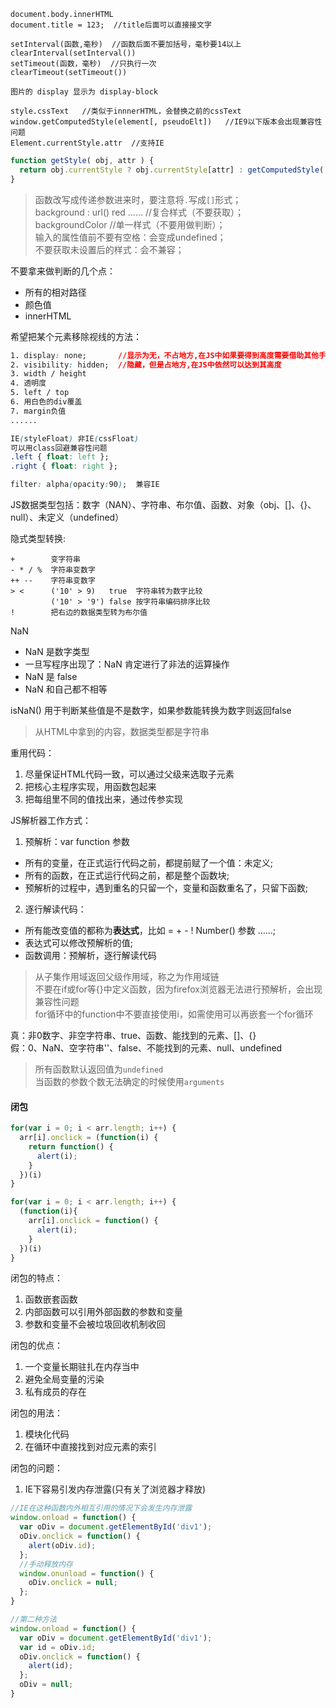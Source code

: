 ```
document.body.innerHTML
document.title = 123;  //title后面可以直接接文字

setInterval(函数,毫秒)  //函数后面不要加括号，毫秒要14以上
clearInterval(setInterval())
setTimeout(函数，毫秒)  //只执行一次
clearTimeout(setTimeout())

图片的 display 显示为 display-block

style.cssText   //类似于innnerHTML，会替换之前的cssText
window.getComputedStyle(element[, pseudoElt])   //IE9以下版本会出现兼容性问题
Element.currentStyle.attr  //支持IE
```

```js
function getStyle( obj, attr ) {
  return obj.currentStyle ? obj.currentStyle[attr] : getComputedStyle( obj )[attr];
}
```

>函数改写成传递参数进来时，要注意将`.`写成`[]`形式；  
>background : url() red ……  //复合样式（不要获取）；  
>backgroundColor  //单一样式（不要用做判断）；  
>输入的属性值前不要有空格：会变成undefined；  
>不要获取未设置后的样式：会不兼容；

不要拿来做判断的几个点：
* 所有的相对路径
* 颜色值
* innerHTML

希望把某个元素移除视线的方法：

```css
1. display: none;       //显示为无，不占地方,在JS中如果要得到高度需要借助其他手段
2. visibility: hidden;  //隐藏，但是占地方,在JS中依然可以达到其高度
3. width / height
4. 透明度
5. left / top
6. 用白色的div覆盖
7. margin负值
......
```

```css
IE(styleFloat) 非IE(cssFloat)
可以用class回避兼容性问题
.left { float: left };
.right { float: right };

filter: alpha(opacity:90);  兼容IE
```

JS数据类型包括：数字（NAN）、字符串、布尔值、函数、对象（obj、[]、{}、null）、未定义（undefined）

隐式类型转换:
```  
+        变字符串  
- * / %  字符串变数字
++ --    字符串变数字
> <      ('10' > 9)   true  字符串转为数字比较
         ('10' > '9') false 按字符串编码排序比较
!        把右边的数据类型转为布尔值
```
NaN
* NaN 是数字类型
* 一旦写程序出现了：NaN 肯定进行了非法的运算操作
* NaN 是 false
* NaN 和自己都不相等

isNaN() 用于判断某些值是不是数字，如果参数能转换为数字则返回false

>从HTML中拿到的内容，数据类型都是字符串

重用代码：  
1. 尽量保证HTML代码一致，可以通过父级来选取子元素
2. 把核心主程序实现，用函数包起来
3. 把每组里不同的值找出来，通过传参实现

JS解析器工作方式：  
1. 预解析：var function 参数  
  * 所有的变量，在正式运行代码之前，都提前赋了一个值：未定义;
  * 所有的函数，在正式运行代码之前，都是整个函数块;
  * 预解析的过程中，遇到重名的只留一个，变量和函数重名了，只留下函数;

2. 逐行解读代码：  
  * 所有能改变值的都称为**表达式**，比如 = + - ! Number() 参数 ……;
  * 表达式可以修改预解析的值;
  * 函数调用：预解析，逐行解读代码

>从子集作用域返回父级作用域，称之为作用域链  
>不要在if或for等{}中定义函数，因为firefox浏览器无法进行预解析，会出现兼容性问题  
>for循环中的function中不要直接使用i，如需使用可以再嵌套一个for循环

真：非0数字、非空字符串、true、函数、能找到的元素、[]、{}  
假：0、NaN、空字符串''、false、不能找到的元素、null、undefined

>所有函数默认返回值为`undefined`  
>当函数的参数个数无法确定的时候使用`arguments`

#### 闭包

```js
for(var i = 0; i < arr.length; i++) {
  arr[i].onclick = (function(i) {
    return function() {
      alert(i);
    }
  })(i)
}

for(var i = 0; i < arr.length; i++) {
  (function(i){
    arr[i].onclick = function() {
      alert(i);
    }
  })(i)
}
```

闭包的特点：
1. 函数嵌套函数
2. 内部函数可以引用外部函数的参数和变量
3. 参数和变量不会被垃圾回收机制收回

闭包的优点：
1. 一个变量长期驻扎在内存当中
2. 避免全局变量的污染
3. 私有成员的存在

闭包的用法：
1. 模块化代码
2. 在循环中直接找到对应元素的索引

闭包的问题：
1. IE下容易引发内存泄露(只有关了浏览器才释放)

```js
//IE在这种函数内外相互引用的情况下会发生内存泄露
window.onload = function() {
  var oDiv = document.getElementById('div1');
  oDiv.onclick = function() {
    alert(oDiv.id);
  };
  //手动释放内存
  window.onunload = function() {
    oDiv.onclick = null;
  };
}

//第二种方法
window.onload = function() {
  var oDiv = document.getElementById('div1');
  var id = oDiv.id;
  oDiv.onclick = function() {
    alert(id);
  };
  oDiv = null;
}
```
